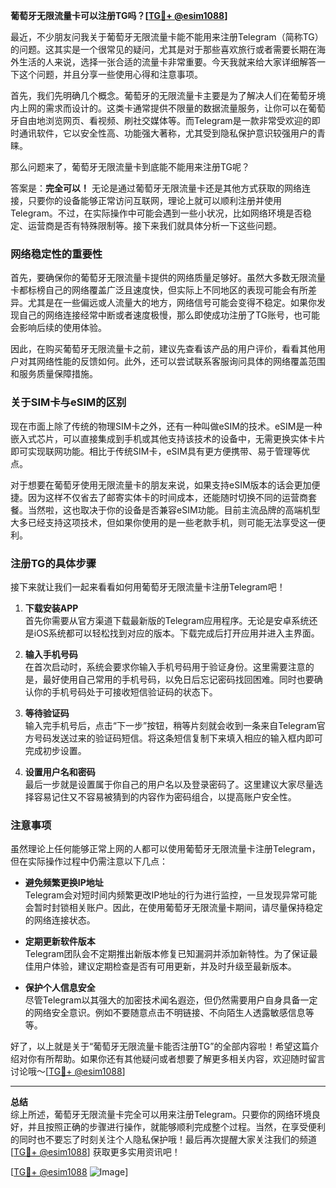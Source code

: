 **葡萄牙无限流量卡可以注册TG吗？[[TG💪+ @esim1088](https://t.me/s/esim1088)]**

最近，不少朋友问我关于葡萄牙无限流量卡能不能用来注册Telegram（简称TG）的问题。这其实是一个很常见的疑问，尤其是对于那些喜欢旅行或者需要长期在海外生活的人来说，选择一张合适的流量卡非常重要。今天我就来给大家详细解答一下这个问题，并且分享一些使用心得和注意事项。

首先，我们先明确几个概念。葡萄牙的无限流量卡主要是为了解决人们在葡萄牙境内上网的需求而设计的。这类卡通常提供不限量的数据流量服务，让你可以在葡萄牙自由地浏览网页、看视频、刷社交媒体等。而Telegram是一款非常受欢迎的即时通讯软件，它以安全性高、功能强大著称，尤其受到隐私保护意识较强用户的青睐。

那么问题来了，葡萄牙无限流量卡到底能不能用来注册TG呢？

答案是：**完全可以！** 无论是通过葡萄牙无限流量卡还是其他方式获取的网络连接，只要你的设备能够正常访问互联网，理论上就可以顺利注册并使用Telegram。不过，在实际操作中可能会遇到一些小状况，比如网络环境是否稳定、运营商是否有特殊限制等。接下来我们就具体分析一下这些问题。

### 网络稳定性的重要性

首先，要确保你的葡萄牙无限流量卡提供的网络质量足够好。虽然大多数无限流量卡都标榜自己的网络覆盖广泛且速度快，但实际上不同地区的表现可能会有所差异。尤其是在一些偏远或人流量大的地方，网络信号可能会变得不稳定。如果你发现自己的网络连接经常中断或者速度极慢，那么即使成功注册了TG账号，也可能会影响后续的使用体验。

因此，在购买葡萄牙无限流量卡之前，建议先查看该产品的用户评价，看看其他用户对其网络性能的反馈如何。此外，还可以尝试联系客服询问具体的网络覆盖范围和服务质量保障措施。

### 关于SIM卡与eSIM的区别

现在市面上除了传统的物理SIM卡之外，还有一种叫做eSIM的技术。eSIM是一种嵌入式芯片，可以直接集成到手机或其他支持该技术的设备中，无需更换实体卡片即可实现联网功能。相比于传统SIM卡，eSIM具有更方便携带、易于管理等优点。

对于想要在葡萄牙使用无限流量卡的朋友来说，如果支持eSIM版本的话会更加便捷。因为这样不仅省去了邮寄实体卡的时间成本，还能随时切换不同的运营商套餐。当然啦，这也取决于你的设备是否兼容eSIM功能。目前主流品牌的高端机型大多已经支持这项技术，但如果你使用的是一些老款手机，则可能无法享受这一便利。

### 注册TG的具体步骤

接下来就让我们一起来看看如何用葡萄牙无限流量卡注册Telegram吧！

1. **下载安装APP**  
   首先你需要从官方渠道下载最新版的Telegram应用程序。无论是安卓系统还是iOS系统都可以轻松找到对应的版本。下载完成后打开应用并进入主界面。

2. **输入手机号码**  
   在首次启动时，系统会要求你输入手机号码用于验证身份。这里需要注意的是，最好使用自己常用的手机号码，以免日后忘记密码找回困难。同时也要确认你的手机号码处于可接收短信验证码的状态下。

3. **等待验证码**  
   输入完手机号后，点击“下一步”按钮，稍等片刻就会收到一条来自Telegram官方号码发送过来的验证码短信。将这条短信复制下来填入相应的输入框内即可完成初步设置。

4. **设置用户名和密码**  
   最后一步就是设置属于你自己的用户名以及登录密码了。这里建议大家尽量选择容易记住又不容易被猜到的内容作为密码组合，以提高账户安全性。

### 注意事项

虽然理论上任何能够正常上网的人都可以使用葡萄牙无限流量卡注册Telegram，但在实际操作过程中仍需注意以下几点：

- **避免频繁更换IP地址**  
  Telegram会对短时间内频繁更改IP地址的行为进行监控，一旦发现异常可能会暂时封锁相关账户。因此，在使用葡萄牙无限流量卡期间，请尽量保持稳定的网络连接状态。

- **定期更新软件版本**  
  Telegram团队会不定期推出新版本修复已知漏洞并添加新特性。为了保证最佳用户体验，建议定期检查是否有可用更新，并及时升级至最新版本。

- **保护个人信息安全**  
  尽管Telegram以其强大的加密技术闻名遐迩，但仍然需要用户自身具备一定的网络安全意识。例如不要随意点击不明链接、不向陌生人透露敏感信息等等。

好了，以上就是关于“葡萄牙无限流量卡能否注册TG”的全部内容啦！希望这篇介绍对你有所帮助。如果你还有其他疑问或者想要了解更多相关内容，欢迎随时留言讨论哦～[[TG💪+ @esim1088](https://t.me/s/esim1088)]

---

**总结**  
综上所述，葡萄牙无限流量卡完全可以用来注册Telegram。只要你的网络环境良好，并且按照正确的步骤进行操作，就能够顺利完成整个过程。当然，在享受便利的同时也不要忘了时刻关注个人隐私保护哦！最后再次提醒大家关注我们的频道[[TG💪+ @esim1088](https://t.me/s/esim1088)] 获取更多实用资讯吧！

[[TG💪+ @esim1088](https://t.me/s/esim1088) ![Image](https://i.postimg.cc/4NQfJmqS/Snipaste-2025-05-13-00-14-12.png)]